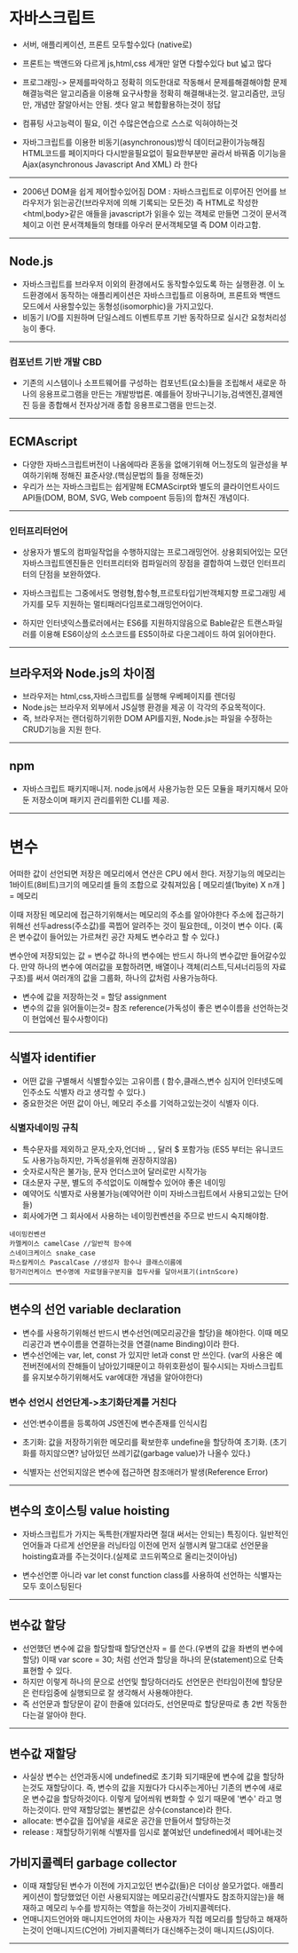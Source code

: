 # 자바스크립트

- 서버, 애플리케이션, 프론트 모두할수있다 (native로)
- 프론트는 백앤드와 다르게 js,html,css 세개만 알면 다할수있다 but 넓고 많다
- 프로그래밍-> 문제를파악하고 정확히 의도한대로 작동해서 문제를해결해야함
    문제해결능력은 알고리즘을 이용해 요구사항을 정확히 해결해내는것.
    알고리즘만, 코딩만, 개념만 잘알아서는 안됨. 셋다 알고 복합활용하는것이 정답
- 컴퓨팅 사고능력이 필요, 이건 수많은연습으로 스스로 익혀야하는것

- 자바그크립트를 이용한 비동기(asynchronous)방식 데이터교환이가능해짐
    HTML코드를 페이지마다 다시받을필요없이 필요한부분만 골라서 바꿔줌
    이기능을 Ajax(asynchronous Javascript And XML) 라 한다
---

- 2006년 DOM을 쉽게 제어할수있어짐
    DOM : 자바스크립트로 이루어진 언어를 브라우저가 읽는공간(브라우저에 의해 기록되는 모든것) 즉 HTML로 작성한 <html,body>같은 애들을 javascript가 읽을수 있는 객체로 만들면 그것이 문서객체이고 이런 문서객체들의 형태를 아우러 문서객체모델 즉 DOM 이라고함.
---
## Node.js

- 자바스크립트를 브라우저 이외의 환경에서도 동작할수있도록 하는 실행환경.
    이 노드환경에서 동작하는 애플리케이션은 자바스크립틀르 이용하며, 프론트와 백앤드 모드에서 사용할수있는 동형성(isomorphic)을 가지고있다.
- 비동기 I/O를 지원하며 단일스레드 이벤트루프 기반 동작하므로 실시간 요청처리성능이 좋다.
---
### 컴포넌트 기반 개발 CBD

- 기존의 시스템이나 소프트웨어를 구성하는 컴포넌트(요소)들을 조립해서 새로운 하나의 응용프로그램을 만든는 개발방법론. 예를들어 장바구니기능,검색엔진,결제엔진 등을 종합해서 전자상거래 종합 응용프로그램을 만드는것.
---
## ECMAscript

- 다양한 자바스크립트버전이 나옴에따라 혼동을 없애기위해 어느정도의 일관성을 부여하기위해 정해진 표준사양.(핵심문법의 틀을 정해둔것)
- 우리가 쓰는 자바스크립트는 쉽게말해 ECMAScirpt와 별도의 클라이언트사이드 API들(DOM, BOM, SVG, Web compoent 등등)의 합쳐진 개념이다.
---
### 인터프리터언어

- 상용자가 별도의 컴파일작업을 수행하지않는 프로그래밍언어.
상용회되어있는 모던 자바스크립트엔진들은 인터프리터와 컴파일러의 장점을 결합하여 느렸던 인터프리터의 단점을 보완하였다.

- 자바스크립트는 그중에서도 명령형,함수형,프르토타입기반객체지향 프로그래밍 세가지를 모두 지원하는 멀티패러다임프로그래밍언어이다.

- 하지만 인터넷익스플로러에서는 ES6를 지원하지않음으로 Bable같은 트랜스파일러를 이용해 ES6이상의 소스코드를 ES5이하로 다운그레이드 하여 읽어야한다.

---
## 브라우저와 Node.js의 차이점

- 브라우저는 html,css,자바스크립트를 실행해 우베페이지를 렌더링
- Node.js는 브라우저 외부에서 JS실행 환경을 제공
이 각각의 주요목적이다.
- 즉, 브라우저는 랜더링하기위한 DOM API를지원, Node.js는 파일을 수정하는 CRUD기능을 지원 한다.

---
## npm

- 자바스크립트 패키지매니저. node.js에서 사용가능한 모든 모듈을 패키지해서 모아둔 저장소이며 패키지 관리를위한 CLI를 제공.

---
# 변수

어떠한 값이 선언되면 저장은 메모리에서 연산은 CPU 에서 한다.
저장기능의 메모리는 1바이트(8비트)크기의 메모리셀 들의 조합으로 갖춰져있음
[ 메모리셀(1byite) X n개 ] = 메모리

이때 저장된 메모리에 접근하기위해서는 메모리의 주소를 알아야한다
주소에 접근하기위해선 선두adress(주소값)를 콕찝어 알려주는 것이 필요한데,,
이것이 변수 이다.
(혹은 변수값이 들어있는 가르쳐킨 공간 자체도 변수라고 할 수 있다.)

변수안에 저장되있는 값 = 변수값
하나의 변수에는 반드시 하나의 변수값만 들어갈수있다.
만약 하나의 변수에 여러값을 포함하려면, 배열이나 객체(리스트,딕셔너리등의 자료구조)를 써서 여러개의 값을 그룹화, 하나의 값처럼 사용가능하다.

- 변수에 값을 저장하는것 = 할당 assignment
- 변수의 값을 읽어들이는것= 참조 reference(가독성이 좋은 변수이름을 선언하는것이 현업에선 필수사항이다) 
---
## 식별자 identifier

- 어떤 값을 구별해서 식별할수있는 고유이름
( 함수,클래스,변수 심지어 인터넷도메인주소도 식별자 라고 생각할 수 있다.)
- 중요한것은 어떤 값이 아닌, 메모리 주소를 기억하고있는것이 식별자 이다.

### 식별자네이밍 규칙
- 특수문자를 제외하고 문자,숫자,언더바 _ , 달러 $ 포함가능
(ES5 부터는 유니코드도 사용가능하지만, 가독성을위해 권장하지않음)
- 숫자로시작은 불가능, 문자 언더스코어 달러로만 시작가능
- 대소문자 구분, 별도의 주석없이도 이해할수 있어야 좋은 네이밍
- 예약어도 식별자로 사용불가능(예약어란 이미 자바스크립트에서 사용되고있는 단어들)
- 회사에가면 그 회사에서 사용하는 네이밍컨벤션을 주므로 반드시 숙지해야함.
```
네이밍컨벤션
카멜케이스 camelCase //일반적 함수에
스네이크케이스 snake_case
파스칼케이스 PascalCase //생성자 함수나 클래스이름에
헝가리언케이스 변수명에 자료형을구분지을 접두사를 달아서표기(intnScore)
```
---
## 변수의 선언 variable declaration

- 변수를 사용하기위해선 반드시 변수선언(메모리공간을 할당)을 해야한다.
이때 메모리공간과 변수이름을 연결하는것을 연결(name Binding)이라 한다.
- 변수선언에는 var, let, const 가 있지만 let과 const 만 쓰인다.
(var의 사용은 예전버전에서의 잔해들이 남아있기때문이고 하위호환성이 필수시되는 자바스크립트를 유지보수하기위해서도 var에대한 개념을 알아야한다)

### 변수 선언시 선언단계->초기화단계를 거친다
- 선언:변수이름을 등록하여 JS엔진에 변수존재를 인식시킴
- 초기화: 값을 저장하기위한 메모리를 확보한후 undefine을 할당하여 초기화.
(초기화를 하지않으면? 남아있던 쓰레기값(garbage value)가 나올수 있다.)

- 식별자는 선언되지않은 변수에 접근하면 참조애러가 발생(Reference Error)
---
## 변수의 호이스팅 value hoisting
- 자바스크립트가 가지는 독특한(개발자라면 절대 써서는 안되는) 특징이다.
일반적인 언어들과 다르게 선언문을 러닝타임 이전에 먼저 실행시켜 말그대로 선언문을 hoisting효과를 주는것이다.(실제로 코드위쪽으로 올리는것이아님)

- 변수선언뿐 아니라 var let const function class를 사용하여 선언하는 식별자는 모두 호이스팅된다
---
## 변수값 할당
- 선언했던 변수에 값을 할당할때 할당연산자 = 를 쓴다.(우변의 값을 좌변의 변수에할당)
 이때 var score = 30; 처럼 선언과 할당을 하나의 문(statement)으로 단축표현할 수 있다.
- 하지만 이렇게 하나의 문으로 선언및 할당하더라도 선언문은 런타임이전에 할당문은 런타임중에 실행되므로 잘 생각해서 사용해야한다.
- 즉 선언문과 할당문이 같이 한줄애 있더라도, 선언문따로 할당문따로 총 2번 작동한다는걸 알아야 한다.

---
## 변수값 재할당
- 사실상 변수는 선언과동시에 undefined로 초기화 되기때문에 변수에 값을 할당하는것도 재할당이다. 즉, 변수의 값을 지웠다가 다시주는게아닌 기존의 변수에 새로운 변수값을 할당하것이다.
이렇게 덮어씌워 변화할 수 있기 때문에 '변수' 라고 명하는것이다.
만약 재할당없는 불변값은 상수(constance)라 한다.
- allocate: 변수값을 집어넣을 새로운 공간을 만들어서 할당하는것
- release : 재할당하기위해 식별자를 임시로 붙여놨던 undefined에서 떼어내는것

## 가비지콜렉터 garbage collector
- 이때 재할당된 변수가 이전에 가지고있던 변수값(들)은 더이상 쓸모가없다.
애플리케이션이 할당했었던 이런 사용되지않는 메모리공간(식별자도 참조하지않는)을 해재하고 메모리 누수를 방지하는 역할을 하는것이 가비지콜렉터다.
- 언매니지드언어와 매니지드언어의 차이는 사용자가 직접 메모리를 할당하고 해재하는것이 언매니지드(C언어) 가비지콜렉터가 대신해주는것이 매니지드(JS)이다.
---